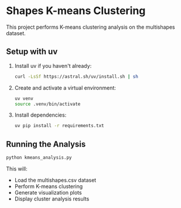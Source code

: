 # Shapes K-means Clustering

This project performs K-means clustering analysis on the multishapes dataset.

## Setup with uv

1. Install uv if you haven't already:
   ```bash
   curl -LsSf https://astral.sh/uv/install.sh | sh
   ```

2. Create and activate a virtual environment:
   ```bash
   uv venv
   source .venv/bin/activate
   ```

3. Install dependencies:
   ```bash
   uv pip install -r requirements.txt
   ```

## Running the Analysis

```bash
python kmeans_analysis.py
```

This will:
- Load the multishapes.csv dataset
- Perform K-means clustering
- Generate visualization plots
- Display cluster analysis results